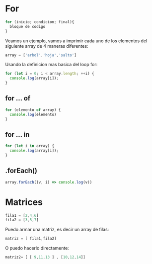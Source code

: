 
# For



```js
for (inicio; condicion; final){
  bloque de codigo
}
``` 

Veamos un ejemplo, vamos a imprimir cada uno de los elementos del siguiente array de 4 maneras diferentes:

```js
array = ['arbol','hoja','salto']
```

Usando la definicion mas basica del loop for:

```js
for (let i = 0; i < array.length; ++i) {
  console.log(array[i]);
}
```

## for ... of


```js
for (elemento of array) {
  console.log(elemento)
}
```

## for ... in

```js
for (let i in array) {
  console.log(array[i]);
}
```

## .forEach()

```js
array.forEach((v, i) => console.log(v))
```

# Matrices 

```js
fila1 = [2,4,6]
fila2 = [3,5,7]
```

Puedo armar una matriz, es decir un array de filas:


```js
matriz = [ fila1,fila2]

```

O puedo hacerlo directamente:

```js
matriz2= [ [ 9,11,13 ] , [10,12,14]]
```
